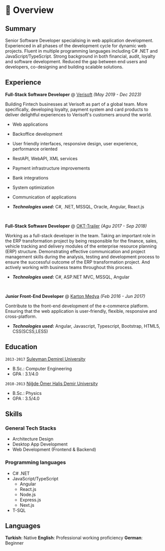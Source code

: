 # 📖 Overview

## Summary

Senior Software Developer specialising in web application development. 
Experienced in all phases of the development cycle for dynamic web projects. Fluent in multiple programming languages including C# .NET and JavaScript/TypeScript. Strong background in both financial, audit, loyalty and software development. 
Reduced the gap between end users and developers, co-designing and building scalable solutions.


## Experience

**Full-Stack Software Developer** @ [Verisoft](https://www.verisoftgroup.com) _(May 2019 - Dec 2023)_

Building Fintech businesses at Verisoft as part of a global team. More specifically, 
developing loyalty, payment system and card products to deliver delightful 
experiences to Verisoft's customers around the world.

- Web applications
- Backoffice development
- User friendly interfaces, responsive design, user experience, performance oriented
- RestAPI, WebAPI, XML services
- Payment infrastructure improvements
- Bank integrations
- System optimization
- Communication of applications

- _**Technologies used:**_ C#, .NET, MSSQL, Oracle, Angular, React.js

&nbsp;

**Full-Stack Software Developer** @ [OKT-Trailer](https://www.okt-trailer.com) _(Agu 2017 - Sep 2018)_

Working as a full-stack developer in the team.
Taking an important role in the ERP transformation project by being responsible for the 
finance, sales, vehicle tracking and delivery modules of the enterprise resource planning 
(ERP) structure.
Demonstrating effective communication and project management skills during the 
analysis, testing and development process to ensure the successful outcome of the ERP 
transformation project. And actively working with business teams throughout this 
process.

- _**Technologies used:**_ C#, ASP.NET MVC, MSSQL, Angular


&nbsp;

**Junior Front-End Developer** @ [Karton Medya](https://www.kartonmedya.com/) _(Feb 2016 - Jun 2017)_

Contribute to the front-end development of the e-commerce platform. Ensuring that the 
web application is user-friendly, flexible, responsive and cross-platform.

- _**Technologies used:**_ Angular, Javascript, Typescript, Bootstrap, HTML5, CSS(SCSS,LESS)


## Education

`2013-2017` [Suleyman Demirel University](https://w3.sdu.edu.tr/)
- B.Sc.: Computer Engineering
- GPA  : 3.1/4.0

`2010-2013` [Niğde Ömer Halis Demir University](https://www.ohu.edu.tr/)
- B.Sc.: Physics
- GPA  : 3.5/4.0

## Skills

### General Tech Stacks
- Architecture Design
- Desktop App Development
- Web Development (Frontend & Backend)

### Programming languages
- C# .NET
- JavaScript/TypeScript
  - Angular
  - React.js
  - Node.js
  - Express.js
  - Next.js
- T-SQL

## Languages
**Turkish**: Native
**English**: Professional working proficiency
**German**: Beginner